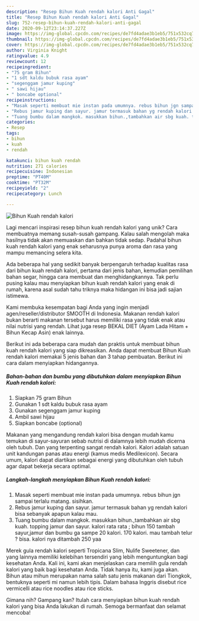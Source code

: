 ```yaml
---
description: "Resep Bihun Kuah rendah kalori Anti Gagal"
title: "Resep Bihun Kuah rendah kalori Anti Gagal"
slug: 752-resep-bihun-kuah-rendah-kalori-anti-gagal
date: 2020-09-12T23:14:37.227Z
image: https://img-global.cpcdn.com/recipes/de7fd4adae3b1eb5/751x532cq70/bihun-kuah-rendah-kalori-foto-resep-utama.jpg
thumbnail: https://img-global.cpcdn.com/recipes/de7fd4adae3b1eb5/751x532cq70/bihun-kuah-rendah-kalori-foto-resep-utama.jpg
cover: https://img-global.cpcdn.com/recipes/de7fd4adae3b1eb5/751x532cq70/bihun-kuah-rendah-kalori-foto-resep-utama.jpg
author: Virginia Knight
ratingvalue: 4.9
reviewcount: 12
recipeingredient:
- "75 gram Bihun"
- "1 sdt kaldu bubuk rasa ayam"
- "segenggam jamur kuping"
- " sawi hijau"
- " boncabe optional"
recipeinstructions:
- "Masak seperti membuat mie instan pada umumnya. rebus bihun jgn sampai terlalu matang. sisihkan."
- "Rebus jamur kuping dan sayur. jamur termasuk bahan yg rendah kalori bisa sebanyak apapun kalau mau."
- "Tuang bumbu dalam mangkok. masukkan bihun.,tambahkan air sbg kuah. topping jamur dan sayur. kalori rata rata ; bihun 150 tambah sayur,jamur dan bumbu ga sampe 20 kalori. 170 kalori. mau tambah telur ? bisa. kalori nya ditambah 250 yaa"
categories:
- Resep
tags:
- bihun
- kuah
- rendah

katakunci: bihun kuah rendah 
nutrition: 271 calories
recipecuisine: Indonesian
preptime: "PT40M"
cooktime: "PT32M"
recipeyield: "2"
recipecategory: Lunch

---
```



![Bihun Kuah rendah kalori](https://img-global.cpcdn.com/recipes/de7fd4adae3b1eb5/751x532cq70/bihun-kuah-rendah-kalori-foto-resep-utama.jpg)

Lagi mencari inspirasi resep bihun kuah rendah kalori yang unik? Cara membuatnya memang susah-susah gampang. Kalau salah mengolah maka hasilnya tidak akan memuaskan dan bahkan tidak sedap. Padahal bihun kuah rendah kalori yang enak seharusnya punya aroma dan rasa yang mampu memancing selera kita.

Ada beberapa hal yang sedikit banyak berpengaruh terhadap kualitas rasa dari bihun kuah rendah kalori, pertama dari jenis bahan, kemudian pemilihan bahan segar, hingga cara membuat dan menghidangkannya. Tak perlu pusing kalau mau menyiapkan bihun kuah rendah kalori yang enak di rumah, karena asal sudah tahu triknya maka hidangan ini bisa jadi sajian istimewa.

Kami membuka kesempatan bagi Anda yang ingin menjadi agen/reseller/distributor SMOOTH di Indonesia. Makanan rendah kalori bukan berarti makanan tersebut harus memiliki rasa yang tidak enak atau nilai nutrisi yang rendah. Lihat juga resep BEKAL DIET (Ayam Lada Hitam + Bihun Kecap Asin) enak lainnya.


Berikut ini ada beberapa cara mudah dan praktis untuk membuat bihun kuah rendah kalori yang siap dikreasikan. Anda dapat membuat Bihun Kuah rendah kalori memakai 5 jenis bahan dan 3 tahap pembuatan. Berikut ini cara dalam menyiapkan hidangannya.

<!--inarticleads1-->

##### Bahan-bahan dan bumbu yang dibutuhkan dalam menyiapkan Bihun Kuah rendah kalori:

1. Siapkan 75 gram Bihun
1. Gunakan 1 sdt kaldu bubuk rasa ayam
1. Gunakan segenggam jamur kuping
1. Ambil  sawi hijau
1. Siapkan  boncabe (optional)


Makanan yang mengandung rendah kalori bisa dengan mudah kamu temukan di sayur-sayuran sebab nutrisi di dalamnya lebih mudah dicerna oleh tubuh. Dan yang terpenting sangat rendah kalori. Kalori adalah satuan unit kandungan panas atau energi (kamus medis Medilexicon). Secara umum, kalori dapat diartikan sebagai energi yang dibutuhkan oleh tubuh agar dapat bekerja secara optimal. 

<!--inarticleads2-->

##### Langkah-langkah menyiapkan Bihun Kuah rendah kalori:

1. Masak seperti membuat mie instan pada umumnya. rebus bihun jgn sampai terlalu matang. sisihkan.
1. Rebus jamur kuping dan sayur. jamur termasuk bahan yg rendah kalori bisa sebanyak apapun kalau mau.
1. Tuang bumbu dalam mangkok. masukkan bihun.,tambahkan air sbg kuah. topping jamur dan sayur. kalori rata rata ; bihun 150 tambah sayur,jamur dan bumbu ga sampe 20 kalori. 170 kalori. mau tambah telur ? bisa. kalori nya ditambah 250 yaa


Merek gula rendah kalori seperti Tropicana Slim, Nulife Sweetener, dan yang lainnya memiliki kelebihan tersendiri yang lebih menguntungkan bagi kesehatan Anda. Kali ini, kami akan menjelaskan cara memilih gula rendah kalori yang baik bagi kesehatan Anda. Tidak hanya itu, kami juga akan. Bihun atau mihun merupakan nama salah satu jenis makanan dari Tiongkok, bentuknya seperti mi namun lebih tipis. Dalam bahasa Inggris disebut rice vermicelli atau rice noodles atau rice sticks. 

Gimana nih? Gampang kan? Itulah cara menyiapkan bihun kuah rendah kalori yang bisa Anda lakukan di rumah. Semoga bermanfaat dan selamat mencoba!
